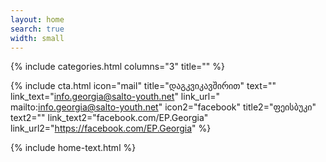 ```yaml
---
layout: home
search: true
width: small
---
```

{% include categories.html columns="3" title="" %}

{% include cta.html 
    icon="mail" title="დაგკვიკავშირით" text="" link_text="info.georgia@salto-youth.net" link_url=" mailto:info.georgia@salto-youth.net" 
    icon2="facebook" title2="ფეისბუკი" text2="" link_text2="facebook.com/EP.Georgia" link_url2="https://facebook.com/EP.Georgia" 
%}



{% include home-text.html 
%}




